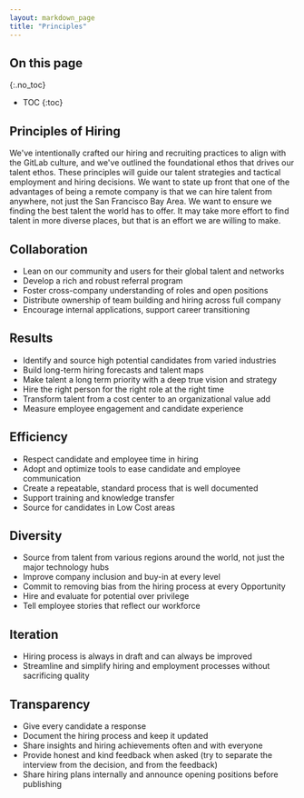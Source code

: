 ```yaml
---
layout: markdown_page
title: "Principles"
---
```


## On this page
{:.no_toc}

- TOC
{:toc}

## Principles of Hiring

We've intentionally crafted our hiring and recruiting practices to align with the GitLab culture, and we've outlined the foundational ethos that drives our talent ethos. These principles will guide our talent strategies and tactical employment and hiring decisions. We want to state up front that one of the advantages of being a remote company is that we can hire talent from anywhere, not just the San Francisco Bay Area. We want to ensure we finding the best talent the world has to offer. It may take more effort to find talent in more diverse places, but that is an effort we are willing to make.

## Collaboration

* Lean on our community and users for their global talent and networks
* Develop a rich and robust referral program
* Foster cross-company understanding of roles and open positions
* Distribute ownership of team building and hiring across full company
* Encourage internal applications, support career transitioning

## Results

* Identify and source high potential candidates from varied industries
* Build long-term hiring forecasts and talent maps
* Make talent a long term priority with a deep true vision and strategy
* Hire the right person for the right role at the right time
* Transform talent from a cost center to an organizational value add
* Measure employee engagement and candidate experience

## Efficiency
* Respect candidate and employee time in hiring
* Adopt and optimize tools to ease candidate and employee communication
* Create a repeatable, standard process that is well documented
* Support training and knowledge transfer
* Source for candidates in Low Cost areas 

## Diversity

* Source from talent from various regions around the world, not just the major technology hubs
* Improve company inclusion and buy-in at every level
* Commit to removing bias from the hiring process at every Opportunity
* Hire and evaluate for potential over privilege
* Tell employee stories that reflect our workforce


## Iteration

* Hiring process is always in draft and can always be improved
* Streamline and simplify hiring and employment processes without sacrificing quality

## Transparency

* Give every candidate a response
* Document the hiring process and keep it updated
* Share insights and hiring achievements often and with everyone
* Provide honest and kind feedback when asked (try to separate the interview from the decision, and from the feedback)
* Share hiring plans internally and announce opening positions before publishing

